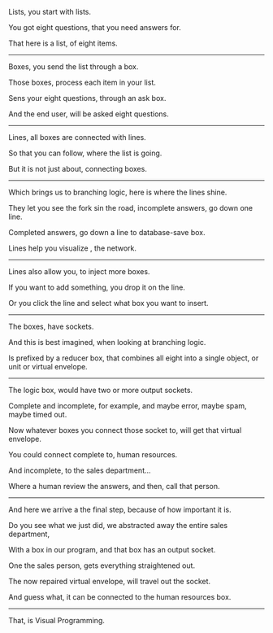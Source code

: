 Lists,
you start with lists.

You got eight questions,
that you need answers for.

That here is a list,
of eight items.

---

Boxes,
you send the list through a box.

Those boxes,
process each item in your list.

Sens your eight questions,
through an ask box.

And the end user,
will be asked eight questions.


---

Lines,
all boxes are connected with lines.

So that you can follow,
where the list is going.

But it is not just about,
connecting boxes.

---

Which brings us to branching logic,
here is where the lines shine.

They let you see the fork sin the road,
incomplete answers, go down one line.

Completed answers,
go down a line to database-save box.

Lines help you visualize ,
the network.

---

Lines also allow you,
to inject more boxes.

If you want to add something,
you drop it on the line.

Or you click the line
and select what box you want to insert.

---

The boxes,
have sockets.

And this is best imagined,
when looking at branching logic.

Is prefixed by a reducer box,
that combines all eight into a single object, or unit or virtual envelope.

---

The logic box,
would have two or more output sockets.

Complete and incomplete, for example,
and maybe error, maybe spam, maybe timed out.

Now whatever boxes you connect those socket to,
will get that virtual envelope.

You could connect complete to,
human resources.

And incomplete,
to the sales department...

Where a human review the answers,
and then, call that person.

---

And here we arrive a the final step,
because of how important it is.

Do you see what we just did,
we abstracted away the entire sales department,

With a box in our program,
and that box has an output socket.

One the sales person,
gets everything straightened out.

The now repaired virtual envelope,
will travel out the socket.

And guess what,
it can be connected to the human resources box.

---

That,
is Visual Programming.